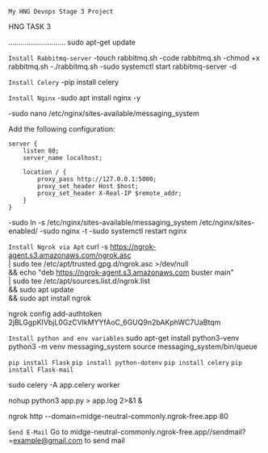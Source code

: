 ``` My HNG Devops Stage 3 Project ```

HNG TASK 3

............................
sudo apt-get update

```Install Rabbitmq-server```
-touch rabbitmq.sh
-code rabbitmq.sh
-chmod +x rabbitmq.sh
-./rabbitmq.sh
-sudo systemctl start rabbitmq-server -d

```Install Celery```
-pip install celery

```Install Nginx```
-sudo apt install nginx -y

-sudo nano /etc/nginx/sites-available/messaging_system

Add the following configuration:
```
server {
    listen 80;
    server_name localhost;

    location / {
        proxy_pass http://127.0.0.1:5000;
        proxy_set_header Host $host;
        proxy_set_header X-Real-IP $remote_addr;
    }
}
```
-sudo ln -s /etc/nginx/sites-available/messaging_system /etc/nginx/sites-enabled/
-sudo nginx -t
-sudo systemctl restart nginx

```Install Ngrok via Apt```
curl -s https://ngrok-agent.s3.amazonaws.com/ngrok.asc \
	| sudo tee /etc/apt/trusted.gpg.d/ngrok.asc >/dev/null \
	&& echo "deb https://ngrok-agent.s3.amazonaws.com buster main" \
	| sudo tee /etc/apt/sources.list.d/ngrok.list \
	&& sudo apt update \
	&& sudo apt install ngrok

ngrok config add-authtoken 2jBLGgpKIVbjL0GzCVlkMYYfAoC_6GUQ9n2bAKphWC7UaBtqm


```Install python and env variables```
sudo apt-get install python3-venv
python3 -m venv messaging_system
source messaging_system/bin/queue


```pip install Flask```
```pip install python-dotenv```
```pip install celery```
```pip install Flask-mail```


sudo celery -A app.celery worker

nohup python3 app.py > app.log 2>&1 &

ngrok http --domain=midge-neutral-commonly.ngrok-free.app 80


```Send E-Mail```
Go to midge-neutral-commonly.ngrok-free.app//sendmail?=example@gmail.com to send mail

